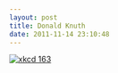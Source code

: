 ```yaml
---
layout: post
title: Donald Knuth
date: 2011-11-14 23:10:48
---
```

[![xkcd 163](https://imgs.xkcd.com/comics/donald_knuth.png "His books were kinda intimidating; rappelling down through his skylight seemed like the best option.")](https://xkcd.com/163/)
